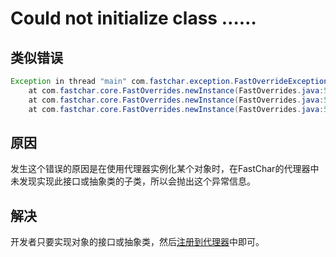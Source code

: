 # Could not initialize class ……

## 类似错误

```java
Exception in thread "main" com.fastchar.exception.FastOverrideException: Could not initialize class ITestInterface()
	at com.fastchar.core.FastOverrides.newInstance(FastOverrides.java:551)
	at com.fastchar.core.FastOverrides.newInstance(FastOverrides.java:536)
	at com.fastchar.core.FastOverrides.newInstance(FastOverrides.java:522)
```

## 原因
发生这个错误的原因是在使用代理器实例化某个对象时，在FastChar的代理器中未发现实现此接口或抽象类的子类，所以会抛出这个异常信息。

## 解决
开发者只要实现对象的接口或抽象类，然后[注册到代理器](../guide/overrider-info.md#代理类的注册)中即可。